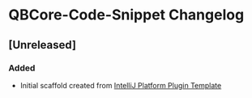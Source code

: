 <!-- Keep a Changelog guide -> https://keepachangelog.com -->

# QBCore-Code-Snippet Changelog

## [Unreleased]
### Added
- Initial scaffold created from [IntelliJ Platform Plugin Template](https://github.com/JetBrains/intellij-platform-plugin-template)
